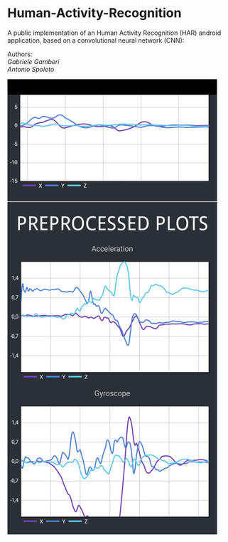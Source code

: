 # Human-Activity-Recognition
A public implementation of an Human Activity Recognition (HAR) android application, based on a convolutional neural network (CNN):
  
Authors:  
*Gabriele Gamberi*  
*Antonio Spoleto*
  
![](preview.gif)
